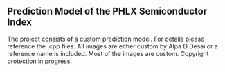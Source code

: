 ## Prediction Model of the PHLX Semiconductor Index

The project consists of a custom prediction model. For details please reference the .cpp files. All images are either custom by Alpa D Desai or a reference name is included. Most of the images are custom. Copyright protection in progress.



